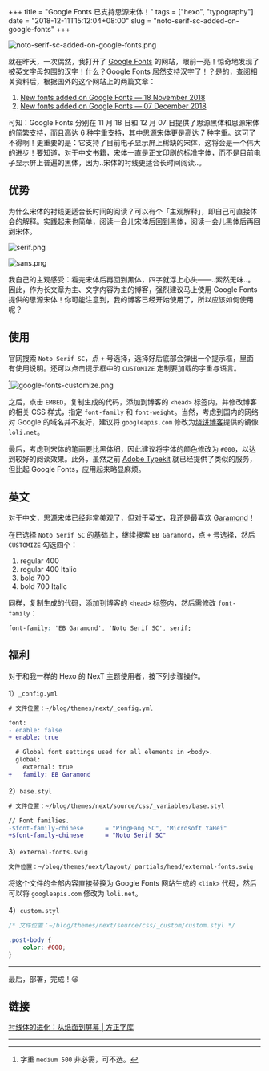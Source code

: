 +++
title = "Google Fonts 已支持思源宋体！"
tags = ["hexo", "typography"]
date = "2018-12-11T15:12:04+08:00"
slug = "noto-serif-sc-added-on-google-fonts"
+++

![noto-serif-sc-added-on-google-fonts.png](/images/noto-serif-sc-added-on-google-fonts.png "Google Fonts 网站出现了简体字")

就在昨天，一次偶然，我打开了 [Google Fonts](https://fonts.google.com) 的网站，眼前一亮！惊奇地发现了被英文字母包围的汉字！什么？Google Fonts 居然支持汉字了！？是的，查阅相关资料后，根据国外的这个网站上的两篇文章：

1. [New fonts added on Google Fonts — 18 November 2018](https://fontsarena.com/news/new-fonts-added-on-google-fonts-18-november-2018/)
2. [New fonts added on Google Fonts — 07 December 2018](https://fontsarena.com/news/new-fonts-added-on-google-fonts-07-december-2018/)

可知：Google Fonts 分别在 11 月 18 日和 12 月 07 日提供了思源黑体和思源宋体的简繁支持，而且高达 6 种字重支持，其中思源宋体更是高达 7 种字重。这可了不得啊！更重要的是：它支持了目前电子显示屏上稀缺的宋体，这将会是一个伟大的进步！要知道，对于中文书籍，宋体一直是正文印刷的标准字体，而不是目前电子显示屏上普遍的黑体，因为..宋体的衬线更适合长时间阅读..。

## 优势

为什么宋体的衬线更适合长时间的阅读？可以有个「主观解释」，即自己可直接体会的解释。实践起来也简单，阅读一会儿宋体后回到黑体，阅读一会儿黑体后再回到宋体。

![serif.png](/images/serif.png "博客的思源宋体截屏")

![sans.png](/images/sans.png "博客的思源黑体截屏")

我自己的主观感受：看完宋体后再回到黑体，四字就浮上心头——..索然无味..。因此，作为长文章为主、文字内容为主的博客，强烈建议马上使用 Google Fonts 提供的思源宋体！你可能注意到，我的博客已经开始使用了，所以应该如何使用呢？

## 使用

官网搜索 `Noto Serif SC`，点 `+` 号选择，选择好后底部会弹出一个提示框，里面有使用说明。还可以点击提示框中的 `CUSTOMIZE` 定制要加载的字重与语言。

[^1]![google-fonts-customize.png](/images/google-fonts-customize.png "定制选项")

之后，点击 `EMBED`，复制生成的代码，添加到博客的 `<head>` 标签内，并修改博客的相关 CSS 样式，指定 `font-family` 和 `font-weight`。当然，考虑到国内的网络对 Google 的域名并不友好，建议将 `googleapis.com` 修改为[烧饼博客](https://sb.sb/)提供的镜像 `loli.net`。

最后，考虑到宋体的笔画要比黑体细，因此建议将字体的颜色修改为 `#000`，以达到较好的阅读效果。此外，虽然之前 [Adobe Typekit](https://fonts.adobe.com/fonts/source-han-serif-simplified-chinese) 就已经提供了类似的服务，但比起 Google Fonts，应用起来略显麻烦。

## 英文

对于中文，思源宋体已经非常美观了，但对于英文，我还是最喜欢 [Garamond](https://en.wikipedia.org/wiki/Garamond)！

在已选择 `Noto Serif SC` 的基础上，继续搜索 `EB Garamond`，点 `+` 号选择，然后 `CUSTOMIZE` 勾选四个：

1. regular 400
2. regular 400 Italic
3. bold 700
4. bold 700 Italic

同样，复制生成的代码，添加到博客的 `<head>` 标签内，然后需修改 `font-family`：

```css
font-family: 'EB Garamond', 'Noto Serif SC', serif;
```

## 福利

对于和我一样的 Hexo 的 NexT 主题使用者，按下列步骤操作。

1）`_config.yml`

```diff
# 文件位置：~/blog/themes/next/_config.yml

font:
- enable: false
+ enable: true

  # Global font settings used for all elements in <body>.
  global:
    external: true
+   family: EB Garamond
```

2）`base.styl`

```diff
# 文件位置：~/blog/themes/next/source/css/_variables/base.styl

// Font families.
-$font-family-chinese      = "PingFang SC", "Microsoft YaHei"
+$font-family-chinese      = "Noto Serif SC"
```

3）`external-fonts.swig`

```txt
文件位置：~/blog/themes/next/layout/_partials/head/external-fonts.swig
```

将这个文件的全部内容直接替换为 Google Fonts 网站生成的 `<link>` 代码，然后可以将 `googleapis.com` 修改为 `loli.net`。

4）`custom.styl`

```css
/* 文件位置：~/blog/themes/next/source/css/_custom/custom.styl */

.post-body {
    color: #000;
}
```

---

最后，部署，完成！😆

## 链接

[衬线体的进化：从纸面到屏幕 | 方正字库](https://zhuanlan.zhihu.com/p/49470735)

---

[^1]: 字重 `medium 500` 非必需，可不选。